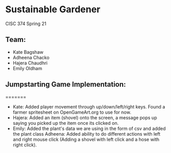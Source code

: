 # Sustainable Gardener
CISC 374 Spring 21

## Team: ##
- Kate Bagshaw
- Adheena Chacko
- Hajera Chaudhri
- Emily Oldham

## Jumpstarting Game Implementation: ##
=======
- Kate: Added player movement through up/down/left/right keys. Found a farmer spritesheet on OpenGameArt.org to use for now.
- Hajera: Added an item (shovel) onto the screen, a message pops up saying you picked up the item once its clicked on.
- Emily: Added the plant's data we are using in the form of csv and added the plant class
Adheena: Added ability to do different actions with left and right mouse click (Adding a shovel with left click and a hose with right click).



